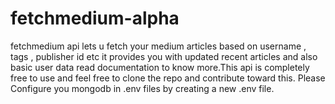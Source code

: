 # fetchmedium-alpha
fetchmedium api lets u fetch your medium articles based on username , tags , publisher id etc it provides you with updated recent articles and also basic user data read documentation to know more.This api is completely free to use and feel free to clone the repo and contribute toward this.  Please Configure you mongodb in .env files by creating a new .env file.
